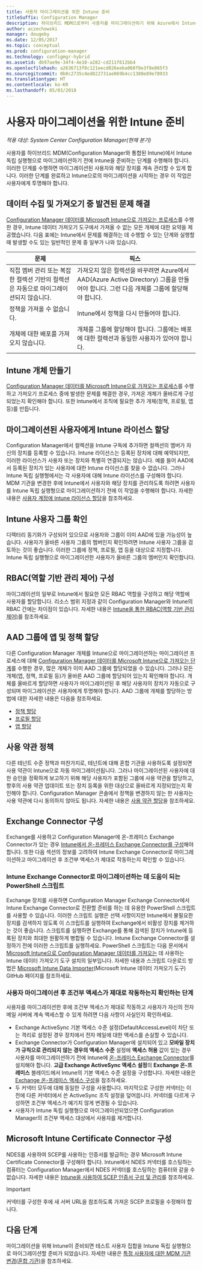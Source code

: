 ```yaml
---
title: 사용자 마이그레이션을 위한 Intune 준비
titleSuffix: Configuration Manager
description: 하이브리드 MDM으로부터 사용자를 마이그레이션하기 위해 Azure에서 Intune을 준비하는 방법을 알아봅니다.
author: aczechowski
manager: dougeby
ms.date: 12/05/2017
ms.topic: conceptual
ms.prod: configuration-manager
ms.technology: configmgr-hybrid
ms.assetid: db97ae9e-34f4-4e10-a282-cd211f612bb4
ms.openlocfilehash: a2636713f8c121eecd826eeba060f8e3f8e865f3
ms.sourcegitcommit: 0b0c2735c4ed822731ae069b4cc1380e89e78933
ms.translationtype: HT
ms.contentlocale: ko-KR
ms.lasthandoff: 05/03/2018
---
```

# <a name="prepare-intune-for-user-migration"></a>사용자 마이그레이션을 위한 Intune 준비 

*적용 대상: System Center Configuration Manager(현재 분기)*    

사용자를 하이브리드 MDM(Configuration Manager와 통합된 Intune)에서 Intune 독립 실행형으로 마이그레이션하기 전에 Intune을 준비하는 단계를 수행해야 합니다. 이러한 단계를 수행하면 마이그레이션된 사용자와 해당 장치를 계속 관리할 수 있게 합니다. 이러한 단계를 완료하고 Intune으로의 마이그레이션을 시작하는 경우 이 작업은 사용자에게 투명해야 합니다.  

## <a name="fix-issues-found-during-data-collection-and-import"></a>데이터 수집 및 가져오기 중 발견된 문제 해결
[Configuration Manager 데이터를 Microsoft Intune으로 가져오는 프로세스](migrate-import-data.md)를 수행한 경우, Intune 데이터 가져오기 도구에서 가져올 수 없는 모든 개체에 대한 요약을 제공했습니다. 다음 표에는 Intune에서 문제를 해결하는 데 수행할 수 있는 단계와 실행할 때 발생할 수도 있는 일반적인 문제 중 일부가 나와 있습니다. 

|문제  |픽스  |
|---------|---------|
|직접 멤버 관리 또는 복잡한 컬렉션 기반의 컬렉션은 자동으로 마이그레이션되지 않습니다.|가져오지 않은 컬렉션을 바꾸려면 Azure에서 AAD(Azure Active Directory) 그룹을 만들어야 합니다. 그런 다음 개체를 그룹에 할당해야 합니다.|
|정책을 가져올 수 없습니다. |Intune에서 정책을 다시 만들어야 합니다.|
|개체에 대한 배포를 가져오지 않습니다.|개체를 그룹에 할당해야 합니다. 그룹에는 배포에 대한 컬렉션과 동일한 사용자가 있어야 합니다.|

## <a name="create-intune-objects"></a>Intune 개체 만들기 
[Configuration Manager 데이터를 Microsoft Intune으로 가져오는 프로세스](migrate-import-data.md)를 수행하고 가져오기 프로세스 중에 발생한 문제를 해결한 경우, 가져온 개체가 올바르게 구성되었는지 확인해야 합니다. 또한 Intune에서 조직에 필요한 추가 개체(정책, 프로필, 앱 등)를 만듭니다. 

## <a name="assign-intune-licenses-to-migrated-users"></a>마이그레이션된 사용자에게 Intune 라이선스 할당
Configuration Manager에서 컬렉션을 Intune 구독에 추가하면 컬렉션의 멤버가 자신의 장치를 등록할 수 있습니다. Intune 라이선스는 등록된 장치에 대해 예약되지만, 이러한 라이선스가 사용자 또는 장치와 특별히 연결되지는 않습니다. 예를 들어 AAD에서 등록된 장치가 있는 사용자에 대한 Intune 라이선스를 찾을 수 없습니다. 그러나 Intune 독립 실행형에서는 각 사용자에 대해 Intune 라이선스를 구성해야 합니다. MDM 기관을 변경한 후에 Intune에서 사용자와 해당 장치를 관리하도록 하려면 사용자를 Intune 독립 실행형으로 마이그레이션하기 전에 이 작업을 수행해야 합니다. 자세한 내용은 [사용자 계정에 Intune 라이선스 할당](https://docs.microsoft.com/intune/licenses-assign)을 참조하세요. 

## <a name="verify-intune-user-groups"></a>Intune 사용자 그룹 확인
디렉터리 동기화가 구성되어 있으므로 사용자와 그룹이 이미 AAD에 있을 가능성이 높습니다. 사용자가 올바른 사용자 그룹의 멤버인지 확인하려면 Intune 사용자 그룹을 검토하는 것이 좋습니다. 이러한 그룹에 정책, 프로필, 앱 등을 대상으로 지정합니다. Intune 독립 실행형으로 마이그레이션한 사용자가 올바른 그룹의 멤버인지 확인합니다. 

## <a name="configure-role-based-administration-control-rbac"></a>RBAC(역할 기반 관리 제어) 구성
마이그레이션의 일부로 Intune에서 필요한 모든 RBAC 역할을 구성하고 해당 역할에 사용자를 할당합니다. 리소스 범위 지정과 같이 Configuration Manager와 Intune의 RBAC 간에는 차이점이 있습니다. 자세한 내용은 [Intune을 통한 RBAC(역할 기반 관리 제어)](https://docs.microsoft.com/intune/role-based-access-control)를 참조하세요.

## <a name="assign-apps-and-policies-to-aad-groups"></a>AAD 그룹에 앱 및 정책 할당
다른 Configuration Manager 개체를 Intune으로 마이그레이션하는 마이그레이션 프로세스에 대해 [Configuration Manager 데이터를 Microsoft Intune으로 가져오는 단계](migrate-import-data.md)를 수행한 경우, 많은 개체가 이미 AAD 그룹에 할당되었을 수 있습니다. 그러나 모든 개체(앱, 정책, 프로필 등)가 올바른 AAD 그룹에 할당되어 있는지 확인해야 합니다. 개체를 올바르게 할당하면 사용자가 마이그레이션된 후 해당 사용자의 장치가 자동으로 구성되며 마이그레이션은 사용자에게 투명해야 합니다. AAD 그룹에 개체를 할당하는 방법에 대한 자세한 내용은 다음을 참조하세요. 
- [정책 할당](https://docs.microsoft.com/intune/get-started-policies) 
- [프로필 할당](https://docs.microsoft.com/intune/device-profile-assign) 
- [앱 할당](https://docs.microsoft.com/intune/get-started-apps) 

## <a name="terms-and-conditions-policy"></a>사용 약관 정책
다른 테넌트 수준 정책과 마찬가지로, 테넌트에 대해 혼합 기관을 사용하도록 설정되면 사용 약관이 Intune으로 자동 마이그레이션됩니다.  그러나 마이그레이션된 사용자에 대한 승인을 정확하게 보고하기 위해 해당 사용자가 포함된 그룹에 사용 약관을 할당하고, 향후의 사용 약관 업데이트 또는 장치 등록을 위한 대상으로 올바르게 지정되었는지 확인해야 합니다. Configuration Manager 콘솔에서 정책을 변경하지 않는 한 사용자는 사용 약관에 다시 동의하지 않아도 됩니다. 자세한 내용은 [사용 약관 할당](https://docs.microsoft.com/intune/terms-and-conditions-create#assign-terms-and-conditions)을 참조하세요.

## <a name="configure-the-exchange-connector"></a>Exchange Connector 구성
Exchange를 사용하고 Configuration Manager에 온-프레미스 Exchange Connector가 있는 경우 [Intune에서 온-프레미스 Exchange Connector를 구성](https://docs.microsoft.com/intune/exchange-connector-install)해야 합니다. 또한 다음 섹션의 정보를 고려하여 Intune Exchange Connector로 마이그레이션하고 마이그레이션 후 조건부 액세스가 제대로 작동하는지 확인할 수 있습니다.

### <a name="powershell-scripts-to-help-you-migrate-to-the-intune-exchange-connector"></a>Intune Exchange Connector로 마이그레이션하는 데 도움이 되는 PowerShell 스크립트 
Exchange 장치를 사용하면 Configuration Manager Exchange Connector에서 Intune Exchange Connector로 전환할 준비를 하는 데 유용한 PowerShell 스크립트를 사용할 수 있습니다. 이러한 스크립트 실행은 선택 사항이지만 Intune에서 불필요한 장치를 검색하지 않도록 이 스크립트를 실행하여 Exchange에서 비활성 장치를 제거하는 것이 좋습니다. 스크립트를 실행하면 Exchange를 통해 검색된 장치가 Intune에 등록된 장치와 최대한 원활하게 병합될 수 있습니다. Intune Exchange Connector를 설정하기 전에 이러한 스크립트를 실행하세요. PowerShell 스크립트는 다음 문서에서 [Microsoft Intune으로 Configuration Manager 데이터를 가져오는](migrate-import-data.md) 데 사용하는 Intune 데이터 가져오기 도구 설치의 일부입니다. 자세한 내용과 스크립트 다운로드 방법은 [Microsoft Intune Data Importer](https://github.com/ConfigMgrTools/Intune-Data-Importer)(Microsoft Intune 데이터 가져오기 도구) GitHub 페이지를 참조하세요.

### <a name="steps-to-ensure-conditional-access-works-properly-after-user-migration"></a>사용자 마이그레이션 후 조건부 액세스가 제대로 작동하는지 확인하는 단계
사용자를 마이그레이션한 후에 조건부 액세스가 제대로 작동하고 사용자가 자신의 전자 메일 서버에 계속 액세스할 수 있게 하려면 다음 사항이 사실인지 확인하세요.
- Exchange ActiveSync 기본 액세스 수준 설정(DefaultAccessLevel)이 차단 또는 격리로 설정된 경우 장치에서 전자 메일에 대한 액세스를 손실할 수 있습니다. 
- Exchange Connector가 Configuration Manager에 설치되어 있고 **모바일 장치가 규칙으로 관리되지 않는 경우의 액세스 수준** 설정에 **액세스 허용** 값이 있는 경우 사용자를 마이그레이션하기 전에 Intune에 [온-프레미스 Exchange Connector](https://docs.microsoft.com/intune/conditional-access-exchange-create#configure-exchange-on-premises-access)를 설치해야 합니다. **고급 Exchange ActiveSync 액세스 설정**의 **Exchange 온-프레미스** 블레이드에서 Intune의 기본 액세스 수준 설정을 구성합니다. 자세한 내용은 [Exchange 온-프레미스 액세스 구성](https://docs.microsoft.com/intune/conditional-access-exchange-create#configure-exchange-on-premises-access)을 참조하세요.
- 두 커넥터 모두에 대해 동일한 구성을 사용합니다. 마지막으로 구성한 커넥터는 이전에 다른 커넥터에서 쓴 ActiveSync 조직 설정을 덮어씁니다. 커넥터를 다르게 구성하면 조건부 액세스가 예기치 않게 변경될 수 있습니다.
- 사용자가 Intune 독립 실행형으로 마이그레이션되었으면 Configuration Manager의 조건부 액세스 대상에서 사용자를 제거합니다.

## <a name="configure-the-microsoft-intune-certificate-connector"></a>Microsoft Intune Certificate Connector 구성
NDES를 사용하여 SCEP를 사용하는 인증서를 발급하는 경우 Microsoft Intune Certificate Connector를 구성해야 합니다. Intune에서 NDES 커넥터를 호스팅하는 컴퓨터는 Configuration Manager에서 NDES 커넥터를 호스팅하는 컴퓨터와 같을 수 없습니다. 자세한 내용은 [Intune을 사용하여 SCEP 인증서 구성 및 관리](https://docs.microsoft.com/en-us/intune/certificates-scep-configure)를 참조하세요. 

> [!Important]    
> 커넥터를 구성한 후에 새 서버 URL을 참조하도록 가져온 SCEP 프로필을 수정해야 합니다.

## <a name="next-step"></a>다음 단계
마이그레이션을 위해 Intune이 준비되면 테스트 사용자 집합을 Intune 독립 실행형으로 마이그레이션할 준비가 되었습니다. 자세한 내용은 [특정 사용자에 대한 MDM 기관 변경(혼합 기관)](migrate-mixed-authority.md)을 참조하세요.


